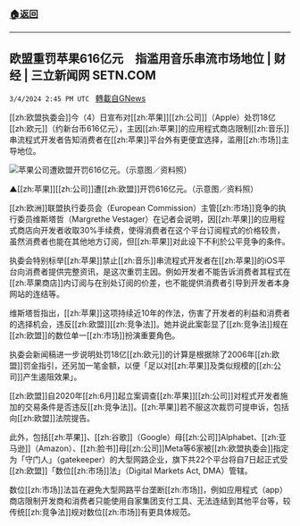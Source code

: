 ###  [:house:返回](README.md)
---


## 欧盟重罚苹果616亿元　指滥用音乐串流市场地位 | 财经 | 三立新闻网  SETN.COM
`3/4/2024 2:45 PM UTC ` [轉載自GNews](https://gnews.org/articles/2364115)

[[zh:欧盟执委会]]今（4）日宣布对[[zh:苹果]][[zh:公司]]（Apple）处罚18亿[[zh:欧元]]（约新台币616亿元），主因[[zh:苹果]]的应用程式商店限制[[zh:音乐]]串流程式开发者告知消费者在[[zh:苹果]]平台外有更便宜选择，滥用[[zh:市场]]主导地位。

![苹果公司遭欧盟开罚616亿元。（示意图／资料照）](https://attach.setn.com/newsimages/2020/08/14/2719264-PH.jpg "苹果公司遭欧盟开罚616亿元。（示意图／资料照）")

▲[[zh:苹果]][[zh:公司]]遭[[zh:欧盟]]开罚616亿元。（示意图／资料照）

[[zh:欧洲]]联盟执行委员会（European Commission）主管[[zh:市场]]竞争的执行委员维斯塔哲（Margrethe Vestager）在记者会说明，因[[zh:苹果]]的应用程式商店向开发者收取30%手续费，使得消费者在这个平台订阅程式的价格较贵，虽然消费者也能在其他地方订阅，但[[zh:苹果]]对此设下不利於公平竞争的条件。

执委会特别标举[[zh:苹果]]禁止[[zh:音乐]]串流程式开发者在[[zh:苹果]]的iOS平台向消费者提供完整资讯，是这次重罚主因。例如开发者不能告诉消费者其程式在[[zh:苹果商店]]内订阅与在别处订阅的价差，也不能提供消费者引导到开发者本身网站的连结等。

维斯塔哲指出，[[zh:苹果]]这项持续近10年的作法，伤害了开发者的利益和消费者的选择机会，违反[[zh:欧盟]][[zh:竞争法]]。她并说此案彰显了[[zh:竞争法]]规在[[zh:欧盟]]的数位单一[[zh:市场]]扮演重要角色。

执委会新闻稿进一步说明处罚18亿[[zh:欧元]]的计算是根据除了2006年[[zh:欧盟]]罚金指引，还另加一笔金额，以便「足以对[[zh:苹果]]及类似规模的[[zh:公司]]产生遏阻效果」。

[[zh:欧盟]]自2020年[[zh:6月]]起立案调查[[zh:苹果]][[zh:公司]]对程式开发者施加的交易条件是否违反[[zh:竞争法]]。[[zh:苹果]]若不服这次裁罚可提申诉，包括向[[zh:欧盟]]法院提告。

此外，包括[[zh:苹果]]、[[zh:谷歌]]（Google）母[[zh:公司]]Alphabet、[[zh:亚马逊]]（Amazon）、[[zh:脸书]]母[[zh:公司]]Meta等6家被[[zh:欧盟执委会]]指定为「守门人」（gatekeeper）的大型网路企业，旗下共22个平台将自7日起正式受[[zh:欧盟]]「数位[[zh:市场]]法」（Digital Markets Act, DMA）管辖。

数位[[zh:市场]]法旨在避免大型网路平台垄断[[zh:市场]]，例如应用程式（app）商店限制开发商和消费者只能使用自家集团支付工具、无法连结到其他平台等，较传统[[zh:竞争法]]规对数位[[zh:市场]]有更具体规范。
